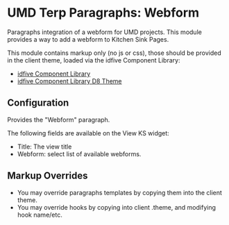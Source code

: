 # UMD Terp Paragraphs: Webform

Paragraphs integration of a webform for UMD projects. This module provides a way to add a webform to Kitchen Sink Pages.

This module contains markup only (no js or css), those should be provided in the client theme, loaded via the idfive Component Library:

 - [idfive Component Library](https://bitbucket.org/idfivellc/idfive-component-library)
 - [idfive Component Library D8 Theme](https://bitbucket.org/idfivellc/idfive-component-library-d8-theme)

## Configuration

Provides the "Webform" paragraph.

The following fields are available on the View KS widget:
 - Title: The view title
 - Webform: select list of available webforms.

## Markup Overrides
- You may override paragraphs templates by copying them into the client theme.
- You may override hooks by copying into client .theme, and modifying hook name/etc.
